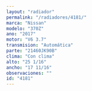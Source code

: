 ```yaml
---
layout: "radiador"
permalink: "/radiadores/4181/"
marca: "Nissan"
modelo: "370Z"
ano: "2017"
motor: "V6 3.7"
transmision: "Automática"
parte: "21460JK90B"
clima: "Con clima"
alto: "25 1/16"
ancho: "17 11/16"
observaciones: ""
id: "4181"
---
```


